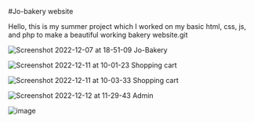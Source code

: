 #Jo-bakery website

Hello, this is my summer project which I worked on my basic html, css, js, and php to make a beautiful working bakery website.git


![Screenshot 2022-12-07 at 18-51-09 Jo-Bakery](https://user-images.githubusercontent.com/84576929/206187480-59d86ce2-ab41-4bfa-8ed7-27c98e54d504.png)


![Screenshot 2022-12-11 at 10-01-23 Shopping cart](https://user-images.githubusercontent.com/84576929/207801926-ecb2d569-bbed-49ed-a0d6-53b3fcd99e2a.png)

![Screenshot 2022-12-11 at 10-03-33 Shopping cart](https://user-images.githubusercontent.com/84576929/207801972-10d5506f-0700-44d4-94ca-995dba79d9e9.png)

![Screenshot 2022-12-12 at 11-29-43 Admin](https://user-images.githubusercontent.com/84576929/207802079-eb623f02-ec39-4e18-81dc-fec4d3d65138.png)

![image](https://user-images.githubusercontent.com/84576929/207802471-62108145-8f29-4e96-b564-95307e4afe90.png)
